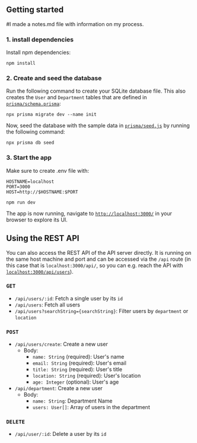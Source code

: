 ## Getting started

#I made a notes.md file with information on my process.

### 1. install dependencies

Install npm dependencies:
```
npm install
```

### 2. Create and seed the database

Run the following command to create your SQLite database file. This also creates the `User` and `Department` tables that are defined in [`prisma/schema.prisma`](./prisma/schema.prisma):

```
npx prisma migrate dev --name init
```

Now, seed the database with the sample data in [`prisma/seed.js`](./prisma/seed.js) by running the following command:

```
npx prisma db seed 
```


### 3. Start the app
Make sure to create .env file with:

```
HOSTNAME=localhost
PORT=3000
HOST=http://$HOSTNAME:$PORT
```

```
npm run dev
```

The app is now running, navigate to [`http://localhost:3000/`](http://localhost:3000/) in your browser to explore its UI.

## Using the REST API

You can also access the REST API of the API server directly. It is running on the same host machine and port and can be accessed via the `/api` route (in this case that is `localhost:3000/api/`, so you can e.g. reach the API with [`localhost:3000/api/users`](http://localhost:3000/api/feed)).

### `GET`

- `/api/users/:id`: Fetch a single user by its `id`
- `/api/users`: Fetch all users
- `/api/users?searchString={searchString}`: Filter users by `department` or `location`

### `POST`

- `/api/users/create`: Create a new user
  - Body:
    - `name: String` (required): User's name
    - `email: String` (required): User's email
    - `title: String` (required): User's title
    - `location: String` (required): User's location
    - `age: Integer` (optional): User's age
- `/api/department`: Create a new user
  - Body:
    - `name: String`: Department Name
    - `users: User[]`: Array of users in the department

### `DELETE`
  
- `/api/user/:id`: Delete a user by its `id`
